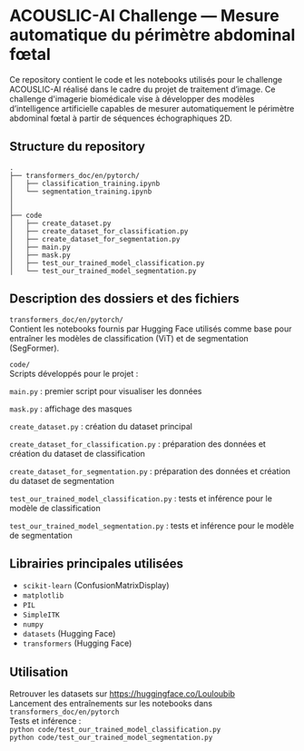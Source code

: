 # ACOUSLIC-AI Challenge — Mesure automatique du périmètre abdominal fœtal
Ce repository contient le code et les notebooks utilisés pour le challenge ACOUSLIC-AI réalisé dans le cadre du projet de traitement d’image. Ce challenge d'imagerie biomédicale vise à développer des modèles d’intelligence artificielle capables de mesurer automatiquement le périmètre abdominal fœtal à partir de séquences échographiques 2D.

## Structure du repository
`.`    
`├── transformers_doc/en/pytorch/`  
`│   ├── classification_training.ipynb`  
`│   └── segmentation_training.ipynb`   
`│`  
`│`  
`├── code`  
`│   ├── create_dataset.py`  
`│   ├── create_dataset_for_classification.py`   
`│   ├── create_dataset_for_segmentation.py`  
`│   ├── main.py`  
`│   ├── mask.py`  
`│   ├── test_our_trained_model_classification.py`   
`│   └── test_our_trained_model_segmentation.py`  

## Description des dossiers et des fichiers
`transformers_doc/en/pytorch/`  
Contient les notebooks fournis par Hugging Face utilisés comme base pour entraîner les modèles de classification (ViT) et de segmentation (SegFormer).

`code/`  
Scripts développés pour le projet :

`main.py` : premier script pour visualiser les données

`mask.py` : affichage des masques

`create_dataset.py` : création du dataset principal

`create_dataset_for_classification.py` : préparation des données et création du dataset de classification

`create_dataset_for_segmentation.py` : préparation des données et création du dataset de segmentation

`test_our_trained_model_classification.py` : tests et inférence pour le modèle de classification

`test_our_trained_model_segmentation.py` : tests et inférence pour le modèle de segmentation

## Librairies principales utilisées
* `scikit-learn` (ConfusionMatrixDisplay)
* `matplotlib`
* `PIL`
* `SimpleITK`
* `numpy`
* `datasets` (Hugging Face)
* `transformers` (Hugging Face)

## Utilisation
Retrouver les datasets sur https://huggingface.co/Louloubib  
Lancement des entraînements sur les notebooks dans `transformers_doc/en/pytorch`  
Tests et inférence :  
`python code/test_our_trained_model_classification.py`  
`python code/test_our_trained_model_segmentation.py`  
